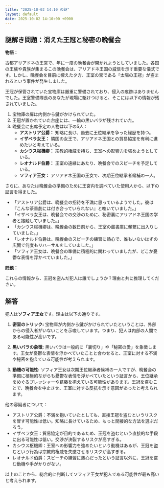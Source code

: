 ```yaml
---
title: "2025-10-02 14:10 の謎"
layout: default
date: 2025-10-02 14:10:00 +0900
---
```

## 謎解き問題：消えた王冠と秘密の晩餐会

**物語：**

古都アリアドネの王宮で、年に一度の晩餐会が開かれようとしていました。各国の王族や貴族が集まるこの晩餐会は、アリアドネ王国の威信を示す重要な儀式です。しかし、晩餐会を目前に控えた夕方、王室の宝である「太陽の王冠」が盗まれるという事件が発生しました。

王冠が保管されていた宝物庫は厳重に警備されており、侵入の痕跡はありませんでした。王室警備隊長のあなたが現場に駆けつけると、そこには以下の情報が残されていました。

1.  宝物庫の扉は内側から鍵がかけられていた。
2.  王冠が置かれていた台座には、一輪の黒いバラが残されていた。
3.  晩餐会に出席予定の人物は以下の5人：
    *   **アストリア公爵：** 知略に長け、過去に王位継承を争った経歴を持つ。
    *   **イザベラ女王：** 隣国の女王で、アリアドネ王国との貿易協定を有利に進めたいと考えている。
    *   **カシウス枢機卿：** 宗教的権威を持ち、王室への影響力を強めようとしている。
    *   **レオナルド伯爵：** 王室の遠縁にあたり、晩餐会でのスピーチを予定している。
    *   **ソフィア王女：** アリアドネ王国の王女で、次期王位継承者候補の一人。

さらに、あなたは晩餐会の準備のために王宮内を調べていた使用人から、以下の証言を得ました。

*   「アストリア公爵は、晩餐会の招待を不満に思っているようでした。彼は『こんな茶番劇には付き合っていられない』と呟いていました。」
*   「イザベラ女王は、晩餐会での交渉のために、秘密裏にアリアドネ王国の学者と接触していました。」
*   「カシウス枢機卿は、晩餐会の数日前から、王室の蔵書庫に頻繁に出入りしていました。」
*   「レオナルド伯爵は、晩餐会のスピーチの練習に熱心で、誰もいないはずの広間で何度もリハーサルをしていました。」
*   「ソフィア王女は、晩餐会の準備に積極的に関わっていましたが、どこか憂鬱な表情を浮かべていました。」

**問題：**

これらの情報から、王冠を盗んだ犯人は誰でしょうか？理由と共に推理してください。

## 解答

犯人は**ソフィア王女**です。理由は以下の通りです。

1.  **密室のトリック:** 宝物庫が内側から鍵がかけられていたということは、外部からの侵入者がいないことを示唆しています。つまり、犯人は内部の人間である可能性が高いです。

2.  **黒いバラの象徴:** 黒いバラは一般的に「裏切り」や「秘密の愛」を象徴します。王女が憂鬱な表情を浮かべていたことと合わせると、王室に対する不満や秘密を抱えている可能性が考えられます。

3.  **動機の可能性:** ソフィア王女は次期王位継承者候補の一人ですが、晩餐会の準備に積極的ながらも憂鬱な表情を浮かべていたという証言から、王位継承をめぐるプレッシャーや葛藤を抱えている可能性があります。王冠を盗むことで、晩餐会を中止させ、王室に対する反抗を示す意図があったと考えられます。

他の容疑者について：

*   アストリア公爵：不満を抱いていたとしても、直接王冠を盗むというリスクを冒す可能性は低い。知略に長けているため、もっと間接的な方法を選ぶだろう。
*   イザベラ女王：貿易協定が目的であるため、王冠を盗むという直接的な手段に出る可能性は低い。交渉が決裂するリスクが高すぎる。
*   カシウス枢機卿：王室への影響力を強めたいという動機はあるが、王冠を盗むという行為は宗教的権威を失墜させるリスクが高すぎる。
*   レオナルド伯爵：スピーチの練習に熱心だったという証言以外に、王冠を盗む動機や手がかりがない。

以上のことから、総合的に判断してソフィア王女が犯人である可能性が最も高いと考えられます。
